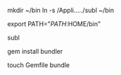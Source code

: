mkdir ~/bin
ln -s /Appli...../subl ~/bin

export PATH="$PATH:$HOME/bin"

subl


gem install bundler

touch Gemfile
bundle

